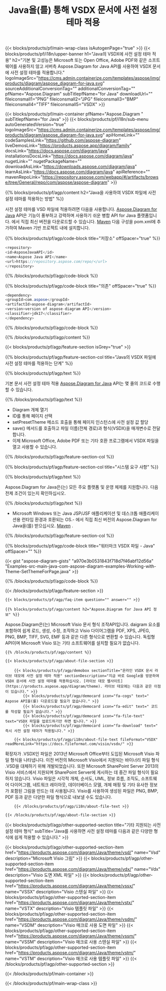 ﻿---
title: Java을(를) 통해 VSDX 문서에 사전 설정 테마 적용 
weight: 3050
url: /ko/Java/theme/vsdx/ 
description: Java JSP/JSF 애플리케이션 및 데스크톱 애플리케이션용 런타임 환경의 vsdx 파일에 사전 설정 테마를 적용하기 위한 Java 소스 코드.
---
{{< blocks/products/pf/main-wrap-class isAutogenPage="true" >}}
{{< blocks/products/pf/i18n/upper-banner h1="Java의 VSDX에 사전 설정 테마 적용" h2="기본 및 고성능은 Microsoft 또는 Open Office, Adobe PDF와 같은 소프트웨어를 사용하지 않고 서버측 Aspose.Diagram for Java API를 사용하여 VSDX 문서에 사전 설정 테마를 적용합니다." logoImageSrc="https://cms.admin.containerize.com/templates/aspose/img/products/diagram/aspose_diagram-for-java.svg" sourceAdditionalConversionTag="" additionalConversionTag="" pfName="Aspose.Diagram" subTitlepfName="for Java" downloadUrl="" fileiconsmall1="PNG" fileiconsmall2="JPG" fileiconsmall3="BMP" fileiconsmall4="TIFF" fileiconsmall5="VSDX" >}}

{{< blocks/products/pf/main-container pfName="Aspose.Diagram " subTitlepfName="for Java" >}}
{{< blocks/products/pf/i18n/sub-menu autoGeneratedVersion="true" logoImageSrc="https://cms.admin.containerize.com/templates/aspose/img/products/diagram/aspose_diagram-for-java.svg" apiHomeLink="" codeSamplesLink="https://github.com/aspose-diagram" liveDemosLink="https://products.aspose.app/diagram/family" docsLink="https://docs.aspose.com/diagram/java" installationsDocsLink="https://docs.aspose.com/diagram/java" nugetLink="" nugetPackageName="" downloadAsLink="https://downloads.aspose.com/diagram/java" learnAsLink="https://docs.aspose.com/diagram/java" apiReference="" mavenRepoLink="https://repository.aspose.com/webapp/#/artifacts/browse/tree/General/repo/com/aspose/aspose-diagram" >}}

{{% blocks/products/pf/agp/content h2="Java을 사용하여 VSDX 파일에 사전 설정 테마를 적용하는 방법" %}}

 사전 설정 테마를 VSD 파일에 적용하려면 다음을 사용합니다.
 [Aspose.Diagram for Java](https://products.aspose.com/diagram/java) 
 API은 기능이 풍부하고 강력하며 사용하기 쉬운 병합 API for Java 플랫폼입니다. 에서 직접 최신 버전을 다운로드할 수 있습니다.
 [Maven](https://repository.aspose.com/webapp/#/artifacts/browse/tree/General/repo/com/aspose/aspose-diagram) 
 다음 구성을 pom.xml에 추가하여 Maven 기반 프로젝트 내에 설치합니다.

{{% blocks/products/pf/agp/code-block title="저장소" offSpacer="true" %}}

```cs
<repository>
<id>AsposeJavaAPI</id>
<name>Aspose Java API</name>
<url>https://repository.aspose.com/repo/</url>
</repository>


```

{{% /blocks/products/pf/agp/code-block %}}

{{% blocks/products/pf/agp/code-block title="의존" offSpacer="true" %}}

```cs
<dependency>
<groupId>com.aspose</groupId>
<artifactId>aspose-diagram</artifactId>
<version>version of aspose-diagram API</version>
<classifier>jdk17</classifier>
</dependency>


```

{{% /blocks/products/pf/agp/code-block %}}

{{% /blocks/products/pf/agp/content %}}

{{< blocks/products/pf/agp/feature-section isGrey="true" >}}

{{% blocks/products/pf/agp/feature-section-col title="Java의 VSDX 파일에 사전 설정 테마를 적용하는 단계" %}}

{{% blocks/products/pf/agp/text %}}

 기본 문서 사전 설정 테마 적용
[Aspose.Diagram for Java](https://products.aspose.com/diagram/java) 
 API는 몇 줄의 코드로 수행할 수 있습니다.

{{% /blocks/products/pf/agp/text %}}

+ Diagram 개체 열기
+ ID를 통해 페이지 선택
+ setPresetTheme 메소드 호출을 통해 페이지 인스턴스에 사전 설정 값 할당
+ save() 메서드를 호출하고 파일 이름(전체 경로)과 형식(VSDX)을 매개변수로 전달합니다.
+ 이제 Microsoft Office, Adobe PDF 또는 기타 호환 프로그램에서 VSDX 파일을 열고 사용할 수 있습니다.

{{% /blocks/products/pf/agp/feature-section-col %}}

{{% blocks/products/pf/agp/feature-section-col title="시스템 요구 사항" %}}

{{% blocks/products/pf/agp/text %}}

 Aspose.Diagram for Java은(는) 모든 주요 플랫폼 및 운영 체제를 지원합니다. 다음 전제 조건이 있는지 확인하십시오.

{{% /blocks/products/pf/agp/text %}}

- Microsoft Windows 또는 Java JSP/JSF 애플리케이션 및 데스크톱 애플리케이션용 런타임 환경과 호환되는 OS.- 에서 직접 최신 버전의 Aspose.Diagram for Java을(를) 받으십시오.    [Maven](https://repository.aspose.com/webapp/#/artifacts/browse/tree/General/repo/com/aspose/aspose-diagram)  .

{{% /blocks/products/pf/agp/feature-section-col %}}

{{% blocks/products/pf/agp/code-block title="워터마크 VSDX 파일 - Java" offSpacer="" %}}

{{< gist "aspose-diagram-gists" "a970e3b0531843f718d7f46abf12d56a" "Examples-src-main-java-com-aspose-diagram-examples-Working-with-Theme-SetThemeForPage.java" >}}


{{% /blocks/products/pf/agp/code-block %}}

{{< /blocks/products/pf/agp/feature-section >}}

    {{< blocks/products/pf/agp/faq-item question="" answer="" >}}


<!-- aboutfile Starts -->

    {{% blocks/products/pf/agp/content h2="Aspose.Diagram for Java API 정보" %}}

 Aspose.Diagram은(는) Microsoft Visio 문서 형식 조작API입니다. daigram 요소를 포함하여 쉽게 로드, 생성, 수정, 조작하고 Visio 다이어그램을 PDF, XPS, JPEG, PNG, BMP, TIFF, SVG, EMF 등과 같은 다른 형식으로 변환할 수 있습니다. 독립형 API이며 Microsoft Visio 또는 기타 소프트웨어를 설치할 필요가 없습니다.  



    {{% /blocks/products/pf/agp/content %}}
    
    {{< blocks/products/pf/agp/about-file-section >}}
    
        {{< blocks/products/pf/agp/demobox sectionTitle="온라인 VSDX 문서 라이브 데모에 사전 설정 테마 적용" sectionDescription="지금 바로 Google을 방문하여 VSDX 문서에 사전 설정 테마를 적용하십시오. [라이브 데모 웹사이트](https://products.aspose.app/diagram/theme). 라이브 데모에는 다음과 같은 이점이 있습니다." >}}
            {{< blocks/products/pf/agp/democard icon="fa-cogs" text=" Aspose API을(를) 다운로드할 필요가 없습니다." >}}
            {{< blocks/products/pf/agp/democard icon="fa-edit" text=" 코드를 작성할 필요가 없습니다." >}}
            {{< blocks/products/pf/agp/democard icon="fa-file-text" text="VSDX 파일을 업로드하기만 하면 됩니다." >}}
            {{< blocks/products/pf/agp/democard icon="fa-download" text=" 즉시 사전 설정 테마가 적용됩니다." >}}
    
        {{< blocks/products/pf/agp/i18n/about-file-text fileFormat="VSDX" readMoreLink="https://docs.fileformat.com/visio/vsdx/" >}}
확장자가 .VSDX인 파일은 2013년 Microsoft Office부터 도입된 Microsoft Visio 파일 형식을 나타냅니다. 이전 버전의 Microsoft Visio에서 지원되는 바이너리 파일 형식 .VSD을 대체하기 위해 개발되었습니다. 또한 Microsoft SharePoint Server 2013의 Visio 서비스에서 지원되며 SharePoint Server에 게시하는 데 중간 파일 형식이 필요하지 않습니다. Visio 파일은 시각적 개체, 순서도, UML, 정보 흐름, 조직도, 소프트웨어 다이어그램, 네트워크 레이아웃, 데이터베이스 모델, 개체 매핑 및 기타 유사한 정보가 포함된 그림을 만드는 데 사용됩니다. Visio를 사용하여 생성된 파일은 PNG, BMP, PDF 등과 같은 다양한 파일 형식으로 내보낼 수도 있습니다. 

        {{< /blocks/products/pf/agp/i18n/about-file-text >}}
    
    {{< /blocks/products/pf/agp/about-file-section >}}

<!-- aboutfile Ends -->

{{< blocks/products/pf/agp/other-supported-section title="기타 지원되는 사전 설정 테마 형식" subTitle="Java를 사용하면 사전 설정 테마를 다음과 같은 다양한 형식에 쉽게 적용할 수 있습니다." >}}

{{< blocks/products/pf/agp/other-supported-section-item href="https://products.aspose.com/diagram/Java/theme/vsd/" name="Vsd" description="Microsoft Visio 그림" >}}
{{< blocks/products/pf/agp/other-supported-section-item href="https://products.aspose.com/diagram/Java/theme/vdx/" name="Vdx" description="Visio 도면 XML 파일" >}}
{{< blocks/products/pf/agp/other-supported-section-item href="https://products.aspose.com/diagram/Java/theme/vssx/" name="VSSX" description="Visio 스텐실 파일" >}}
{{< blocks/products/pf/agp/other-supported-section-item href="https://products.aspose.com/diagram/Java/theme/vstx/" name="VSTX" description="Visio 템플릿 파일" >}}
{{< blocks/products/pf/agp/other-supported-section-item href="https://products.aspose.com/diagram/Java/theme/vsdm/" name="VSDM" description="Visio 매크로 사용 도면 파일" >}}
{{< blocks/products/pf/agp/other-supported-section-item href="https://products.aspose.com/diagram/Java/theme/vssm/" name="VSSM" description="Visio 매크로 사용 스텐실 파일" >}}
{{< blocks/products/pf/agp/other-supported-section-item href="https://products.aspose.com/diagram/Java/theme/vstm/" name="VSTM" description="Visio 매크로 사용 템플릿 파일" >}}
{{< /blocks/products/pf/agp/other-supported-section >}}

{{< /blocks/products/pf/main-container >}}
    
{{< /blocks/products/pf/main-wrap-class >}}